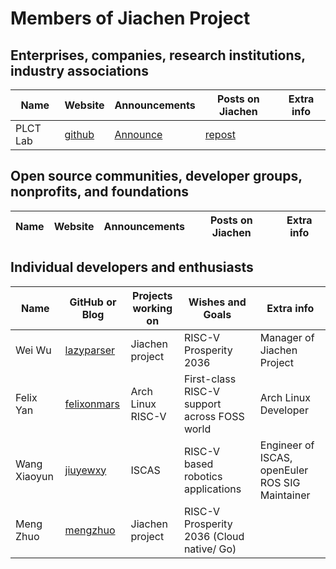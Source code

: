 # Members of Jiachen Project

## Enterprises, companies, research institutions, industry associations

|          Name |     Website     |   Announcements   | Posts on Jiachen |        Extra info |
| ------------- | --------------- | ----------------- | ---------------- | ----------------- |
|      PLCT Lab | [github](https://github.com/plctlab) | [Announce](https://mp.weixin.qq.com/s/msP5f3VAgjAmuzc9TCE1Yg) | [repost](https://mp.weixin.qq.com/s/2MKFuHrTn22npnPqTk4oOg) | |

## Open source communities, developer groups, nonprofits, and foundations

|           Name |     Website     |   Announcements   | Posts on Jiachen |        Extra info |
| -------------- | --------------- | ----------------- | ---------------- | ----------------- |


## Individual developers and enthusiasts

| Name      | GitHub or Blog  | Projects working on | Wishes and Goals |        Extra info |
| --------- | --------------- | ----------------- | ---------------- | ----------------- |
| Wei Wu    | [lazyparser](https://github.com/lazyparser/) | Jiachen project | RISC-V Prosperity 2036 | Manager of Jiachen Project |
| Felix Yan | [felixonmars](https://github.com/felixonmars/) | Arch Linux RISC-V | First-class RISC-V support across FOSS world | Arch Linux Developer |
| Wang Xiaoyun | [jiuyewxy](https://github.com/jiuyewxy) | ISCAS               | RISC-V based robotics applications | Engineer of ISCAS, openEuler ROS SIG Maintainer |
| Meng Zhuo | [mengzhuo](https://github.com/mengzhuo/) | Jiachen project | RISC-V Prosperity 2036 (Cloud native/ Go) |  |
